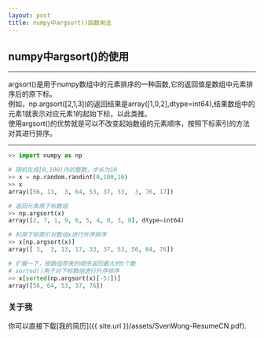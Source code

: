 ```yaml
---
layout: post
title: numpy中argsort()函数用法
---
```


## numpy中argsort()的使用
***
argsort()是用于numpy数组中的元素排序的一种函数,它的返回值是数组中元素排序后的原下标。  
例如，np.argsort([2,1,3])的返回结果是array([1,0,2],dtype=int64),结果数组中的元素1就表示对应元素1的起始下标，以此类推。  
使用argsort()的优势就是可以不改变起始数组的元素顺序，按照下标索引的方法对其进行排序。  
***


```python
>> import numpy as np

# 随机生成[0,100)内的整数，步长为10
>> x = np.random.randint(0,100,10) 
>> x
array([56, 13,  3, 64, 53, 37, 33,  3, 76, 17])

# 返回元素原下标数组
>> np.argsort(x)
array([2, 7, 1, 9, 6, 5, 4, 0, 3, 8], dtype=int64)

# 利用下标索引对数组x进行升序排序
>> x[np.argsort(x)]
array([ 3,  3, 13, 17, 33, 37, 53, 56, 64, 76])

# 扩展一下，按数组原来的顺序返回最大的5个数
# sorted()用于对下标数组进行升序排序
>> x[sorted(np.argsort(x)[-5:])]
array([56, 64, 53, 37, 76])
```

### 关于我
你可以直接下载[我的简历]({{ site.url }}/assets/SvenWong-ResumeCN.pdf).

